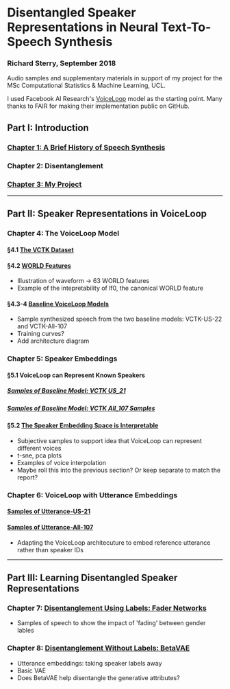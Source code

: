 
# Disentangled Speaker Representations in Neural Text-To-Speech Synthesis
### Richard Sterry, September 2018
Audio samples and supplementary materials in support of my project for the MSc Computational Statistics & Machine Learning, UCL.

I used Facebook AI Research's [VoiceLoop](https://github.com/facebookresearch/loop) model as the starting point. Many thanks to FAIR for making their implementation public on GitHub. 


## Part I: Introduction
### [Chapter 1: A Brief History of Speech Synthesis](introduction_resources.md)

### Chapter 2: Disentanglement

### [Chapter 3: My Project](architecture_overview.md)

<hr>

## Part II: Speaker Representations in VoiceLoop 
### Chapter 4: The VoiceLoop Model
#### §4.1 [The VCTK Dataset](vctk.md)

#### §4.2 [WORLD Features](world_features.md)
* Illustration of waveform -> 63 WORLD features
* Example of the intepretability of lf0, the canonical WORLD feature

#### §4.3-4 [Baseline VoiceLoop Models](voiceloop_baseline.md)
* Sample synthesized speech from the two baseline models: VCTK-US-22 and VCTK-All-107
* Training curves?
* Add architecture diagram


### Chapter 5: Speaker Embeddings
#### §5.1 VoiceLoop can Represent Known Speakers
##### [Samples of Baseline Model: VCTK US_21](vctk_us_22_samples.md)
##### [Samples of Baseline Model: VCTK All_107 Samples](vctk_all_107_samples.md)
#### §5.2 [The Speaker Embedding Space is Interpretable](speakers_in_voiceloop.md)
* Subjective samples to support idea that VoiceLoop can represent different voices
* t-sne, pca plots
* Examples of voice interpolation
* Maybe roll this into the previous section? Or keep separate to match the report?

### Chapter 6: VoiceLoop with Utterance Embeddings
#### [Samples of Utterance-US-21](utterance_embeddings_us.md)
#### [Samples of Utterance-All-107](utterance_embeddings_all.md)
* Adapting the VoiceLoop architecuture to embed reference utterance rather than speaker IDs

<hr>

## Part III: Learning Disentangled Speaker Representations 
### Chapter 7:  [Disentanglement Using Labels: Fader Networks](fader_networks.md)
* Samples of speech to show the impact of 'fading' between gender lables

### Chapter 8: [Disentanglement Without Labels: BetaVAE](betavae.md)
* Utterance embeddings: taking speaker labels away
* Basic VAE
* Does BetaVAE help disentangle the generative attributes?
